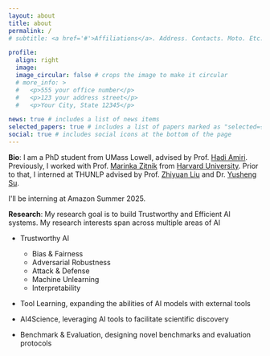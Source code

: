 ```yaml
---
layout: about
title: about
permalink: /
# subtitle: <a href='#'>Affiliations</a>. Address. Contacts. Moto. Etc.

profile:
  align: right
  image: 
  image_circular: false # crops the image to make it circular
  # more_info: >
  #   <p>555 your office number</p>
  #   <p>123 your address street</p>
  #   <p>Your City, State 12345</p>

news: true # includes a list of news items
selected_papers: true # includes a list of papers marked as "selected={true}"
social: true # includes social icons at the bottom of the page
---
```



<!-- **My advisor is always looking for highly motivated PhD students and interns (onsite / remote). Please free to contact me.**


**I am always open to collaboration, whether you are:**
- an experienced researcher seeking someone to handle coding tasks, 
- a peer looking for discussions / collaborations on projects, or
- a beginner who might benefit from my guidance where I can provide one-on-one discussions. -->



**Bio**: I am a PhD student from UMass Lowell, advised by Prof. [Hadi Amiri](https://www.cs.uml.edu/~hadi/index.html). Previously, I worked with Prof. [Marinka Zitnik](https://scholar.google.com/citations?user=YtUDgPIAAAAJ) from [Harvard University](https://hms.harvard.edu/). Prior to that, I interned at THUNLP advised by Prof. [Zhiyuan Liu](https://scholar.google.com/citations?user=dT0v5u0AAAAJ&hl=en) and Dr. [Yusheng Su](https://yushengsu-thu.github.io/).

I'll be interning at Amazon Summer 2025.


**Research**: My research goal is to build Trustworthy and Efficient AI systems. My research interests span across multiple areas of AI

- Trustworthy AI
  - Bias & Fairness
  - Adversarial Robustness
  - Attack & Defense
  - Machine Unlearning
  - Interpretability

- Tool Learning, expanding the abilities of AI models with external tools
- AI4Science, leveraging AI tools to facilitate scientific discovery
- Benchmark & Evaluation, designing novel benchmarks and evaluation protocols


